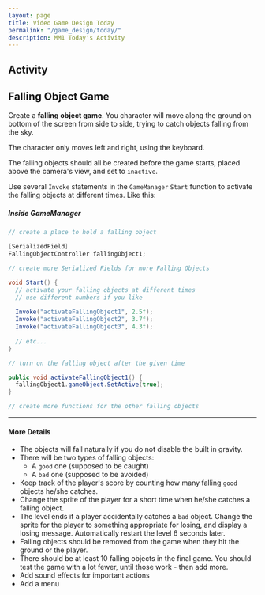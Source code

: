 ```yaml
---
layout: page
title: Video Game Design Today
permalink: "/game_design/today/"
description: MM1 Today's Activity
---
```


<h2>Activity <span id="date"></span></h2>
<script src="/public/js/today.js"></script>

## Falling Object Game

Create a **falling object game**. You character will move along the ground on bottom of the screen from side to side, trying to catch objects falling from the sky.

The character only moves left and right, using the keyboard.

The falling objects should all be created before the game starts, placed above the camera's view, and set to `inactive`. 

Use several `Invoke` statements in the `GameManager` `Start` function to activate the falling objects at different times. Like this:

##### Inside GameManager
```csharp
// create a place to hold a falling object

[SerializedField]
FallingObjectController fallingObject1;

// create more Serialized Fields for more Falling Objects

void Start() {
  // activate your falling objects at different times
  // use different numbers if you like
  
  Invoke("activateFallingObject1", 2.5f);
  Invoke("activateFallingObject2", 3.7f);
  Invoke("activateFallingObject3", 4.3f);
  
  // etc...
}

// turn on the falling object after the given time

public void activateFallingObject1() {
  fallingObject1.gameObject.SetActive(true);
}

// create more functions for the other falling objects
```

<hr>

#### More Details

* The objects will fall naturally if you do not disable the built in gravity.
* There will be two types of falling objects: 
  * A `good` one (supposed to be caught)
  * A `bad` one (supposed to be avoided)
* Keep track of the player's score by counting how many falling `good` objects he/she catches.
* Change the sprite of the player for a short time when he/she catches a falling object.
* The level ends if a player accidentally catches a `bad` object. Change the sprite for the player to something appropriate for losing, and display a losing message. Automatically restart the level 6 seconds later.
* Falling objects should be removed from the game when they hit the ground or the player. 
* There should be at least 10 falling objects in the final game. You should test the game with a lot fewer, until those work - then add more.
* Add sound effects for important actions
* Add a menu


<!--Work on your final game project.-->


<!--

Walk Cycle

### Next

If you finish the walk cycle, create a new animation for one of these situations:

<div class="section" markdown="1">
* Running
* Jumping
* Sneaking
* Idle (what the character does when no buttons are pressed)
* Falling
</div>

It may help to search for drawings online of the poses for your chosen animation.

</div>

<!-- <p class="label">Web Design</p>
<div class="section" markdown="1">
  Complete [Codecademy's HTML & CSS lessons](https://www.codecademy.com/learn/web), or choose another lesson if you have completed that one.
</div>

<p class="label">Illustrator</p>
<div class="section" markdown="1">
  Find an interesting, new, or important [processing tutorial](https://processing.org/tutorials/) to investigate. Create a sketch that uses the ideas in the tutorial creatively.
</div>

<p class="label">Photoshop</p>
<div class="section" markdown="1">
  Find an interesting and new Photoshop effect or technique tutorial using Google. Create an image that uses the ideas in the tutorial creatively.
</div>

<p class="label">Video Editing and Special Effects</p>
<div class="section" markdown="1">
  Create a video review of your current phone. Include its relevant features, positives and negatives, and a recommendation on whether or not other consumers should buy it.
</div>

<p class="label">3D Modeling</p>
<div class="section" markdown="1">
  Create a 3D model of a specific model of car that you like. Add as much detail as possible.
</div> -->
